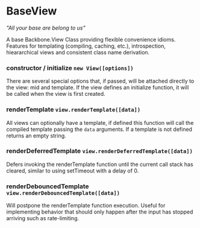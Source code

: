 # BaseView
*"All your base are belong to us"*

A base Backbone.View Class providing flexible convenience idioms. Features for templating (compiling, caching, etc.), introspection, hieararchical views and consistent class name derivation.

### constructor / initialize `new View([options])`
There are several special options that, if passed, will be attached directly to the view: mid and template. If the view defines an initialize function, it will be called when the view is first created. 

### renderTemplate `view.renderTemplate([data])`

All views can optionally have a template, if defined this function will call the compiled template passing the `data` arguments. If a template is not defined returns an empty string.   

### renderDeferredTemplate `view.renderDeferredTemplate([data])`

Defers invoking the renderTemplate function until the current call stack has cleared, similar to using setTimeout with a delay of 0.

### renderDebouncedTemplate `view.renderDebouncedTemplate([data])`

Will postpone the renderTemplate function execution. Useful for implementing behavior that should only happen after the input has stopped arriving such as rate-limiting.


